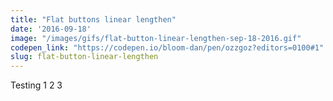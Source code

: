 ```yaml
---
title: "Flat buttons linear lengthen"
date: '2016-09-18'
image: "/images/gifs/flat-button-linear-lengthen-sep-18-2016.gif"
codepen_link: "https://codepen.io/bloom-dan/pen/ozzgoz?editors=0100#1"
slug: flat-button-linear-lengthen
---
```


Testing 1 2 3
